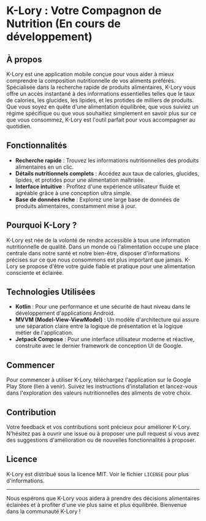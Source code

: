 # K-Lory : Votre Compagnon de Nutrition (En cours de développement)

## À propos
K-Lory est une application mobile conçue pour vous aider à mieux comprendre la composition nutritionnelle de vos aliments préférés. 
Spécialisée dans la recherche rapide de produits alimentaires, K-Lory vous offre un accès instantané à des informations essentielles telles que le taux de calories, 
les glucides, les lipides, et les protides de milliers de produits. 
Que vous soyez en quête d'une alimentation équilibrée, que vous suiviez un régime spécifique ou que vous souhaitiez simplement en savoir plus sur ce que vous consommez, 
K-Lory est l'outil parfait pour vous accompagner au quotidien.

## Fonctionnalités

- **Recherche rapide** : Trouvez les informations nutritionnelles des produits alimentaires en un clic.
- **Détails nutritionnels complets** : Accédez aux taux de calories, glucides, lipides, et protides pour une alimentation maîtrisée.
- **Interface intuitive** : Profitez d'une expérience utilisateur fluide et agréable grâce à une conception ultra simple.
- **Base de données riche** : Explorez une large base de données de produits alimentaires, constamment mise à jour.

## Pourquoi K-Lory ?

K-Lory est née de la volonté de rendre accessible à tous une information nutritionnelle de qualité. 
Dans un monde où l'alimentation occupe une place centrale dans notre santé et notre bien-être, 
disposer d'informations précises sur ce que nous consommons est plus important que jamais. 
K-Lory se propose d'être votre guide fiable et pratique pour une alimentation consciente et éclairée.

## Technologies Utilisées

- **Kotlin** : Pour une performance et une sécurité de haut niveau dans le développement d'applications Android.
- **MVVM (Model-View-ViewModel)** : Un modèle d'architecture qui assure une séparation claire entre la logique de présentation et la logique métier de l'application.
- **Jetpack Compose** : Pour une interface utilisateur moderne et réactive, construite avec le dernier framework de conception UI de Google.

## Commencer

Pour commencer à utiliser K-Lory, téléchargez l'application sur le Google Play Store (lien à venir). 
Suivez les instructions d'installation et lancez-vous dans l'exploration des valeurs nutritionnelles des aliments de votre choix.

## Contribution

Votre feedback et vos contributions sont précieux pour améliorer K-Lory. 
N'hésitez pas à ouvrir une issue ou à proposer une pull request si vous avez des suggestions d'amélioration ou de nouvelles fonctionnalités à proposer.

## Licence

K-Lory est distribué sous la licence MIT. 
Voir le fichier `LICENSE` pour plus d'informations.

---

Nous espérons que K-Lory vous aidera à prendre des décisions alimentaires éclairées et à profiter d'une vie plus saine et plus équilibrée. 
Bienvenue dans la communauté K-Lory !
